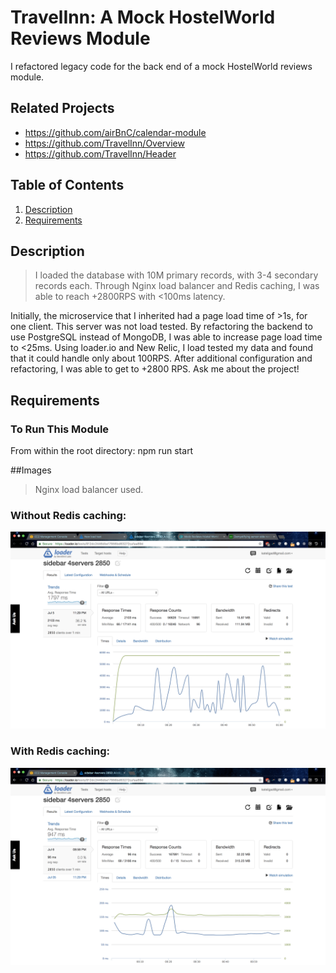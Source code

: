 # TravelInn: A Mock HostelWorld Reviews Module
I refactored legacy code for the back end of a mock HostelWorld reviews module.

## Related Projects

  - https://github.com/airBnC/calendar-module
  - https://github.com/TravelInn/Overview
  - https://github.com/TravelInn/Header


## Table of Contents

1. [Description](#Description)
1. [Requirements](#Requirements)

## Description
> I loaded the database with 10M primary records, with 3-4 secondary records each. Through Nginx load balancer and Redis caching, I was able to reach +2800RPS with <100ms latency.

Initially, the microservice that I inherited had a page load time of >1s, for one client. This server was not load tested. By refactoring the backend to use PostgreSQL instead of MongoDB, I was able to increase page load time to <25ms. Using loader.io and New Relic, I load tested my data and found that it could handle only about 100RPS. After additional configuration and refactoring, I was able to get to +2800 RPS. Ask me about the project!

## Requirements
### To Run This Module
From within the root directory:
npm run start

##Images
> Nginx load balancer used.
### Without Redis caching:
![noRedis](./images/noRedis.png)<!-- .element height="50%" width="50%" -->
### With Redis caching:
![redis](./images/redis.png)<!-- .element height="50%" width="50%" -->